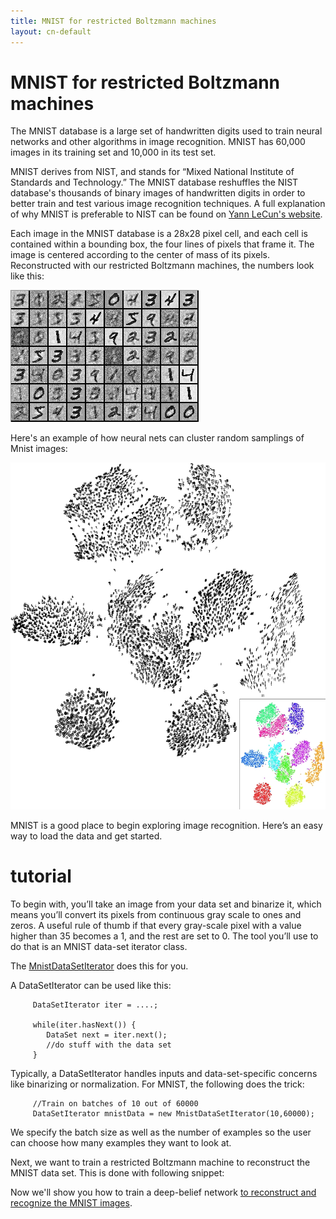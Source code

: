 ```yaml
---
title: MNIST for restricted Boltzmann machines
layout: cn-default
---
```


# MNIST for restricted Boltzmann machines

The MNIST database is a large set of handwritten digits used to train neural networks and other algorithms in image recognition. MNIST has 60,000 images in its training set and 10,000 in its test set. 

MNIST derives from NIST, and stands for “Mixed National Institute of Standards and Technology.” The MNIST database reshuffles the NIST database's thousands of binary images of handwritten digits in order to better train and test various image recognition techniques. A full explanation of why MNIST is preferable to NIST can be found on [Yann LeCun's website](http://yann.lecun.com/exdb/mnist/).

Each image in the MNIST database is a 28x28 pixel cell, and each cell is contained within a bounding box, the four lines of pixels that frame it. The image is centered according to the center of mass of its pixels. Reconstructed with our restricted Boltzmann machines, the numbers look like this: 

![Alt text](./img/mnist_render.png)

Here's an example of how neural nets can cluster random samplings of Mnist images:

![Alt text](./img/mnist_large.jpg)

MNIST is a good place to begin exploring image recognition. Here’s an easy way to load the data and get started. 

# tutorial

To begin with, you’ll take an image from your data set and binarize it, which means you’ll convert its pixels from continuous gray scale to ones and zeros. A useful rule of thumb if that every gray-scale pixel with a value higher than 35 becomes a 1, and the rest are set to 0. The tool you’ll use to do that is an MNIST data-set iterator class.

The [MnistDataSetIterator](./doc/org/deeplearning4j/datasets/iterator/impl/MnistDataSetIterator.html) does this for you.

A DataSetIterator can be used like this:

         DataSetIterator iter = ....;

         while(iter.hasNext()) {
         	DataSet next = iter.next();
         	//do stuff with the data set
         }

Typically, a DataSetIterator handles inputs and data-set-specific concerns like binarizing or normalization. For MNIST, the following does the trick:
         
         //Train on batches of 10 out of 60000
         DataSetIterator mnistData = new MnistDataSetIterator(10,60000);

We specify the batch size as well as the number of examples so the user can choose how many examples they want to look at.

Next, we want to train a restricted Boltzmann machine to reconstruct the MNIST data set. This is done with following snippet:

<script src="http://gist-it.appspot.com/https://github.com/deeplearning4j/dl4j-0.0.3.3-examples/blob/master/src/main/java/org/deeplearning4j/deepbelief/DBNSmallMnistExample.java?slice=33:69"></script>

Now we'll show you how to train a deep-belief network [to reconstruct and recognize the MNIST images](./deepbeliefnetwork.html).
